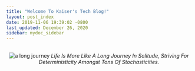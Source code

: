 ```yaml
---
title: "Welcome To Kaiser's Tech Blog!"
layout: post_index
date: 2019-11-06 19:39:02 -0800
last_updated: December 26, 2020
sidebar: mydoc_sidebar
---
```


<br/>
<center>
    <img src="{{ "images/a_long_journey.jpg" }}" alt="a long journey"/>
    <I>Life Is More Like A Long Journey In Solitude, Striving For Deterministicity Amongst Tons Of Stochasticities.</I>
</center>
